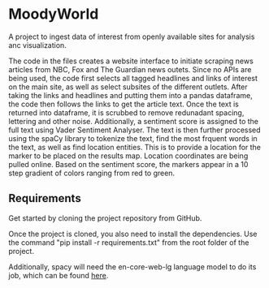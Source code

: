 # MoodyWorld
A project to ingest data of interest from openly available sites for analysis anc visualization. 

The code in the files creates a website interface to initiate scraping news articles from NBC, Fox and The Guardian news outets. Since no APIs are being used, the code first selects all tagged headlines and links of interest on the main site, as well as select subsites of the different outlets. After taking the links and headlines and putting them into a pandas dataframe, the code then follows the links to get the article text. 
Once the text is returned into dataframe, it is scrubbed to remove redunadant spacing, lettering and other noise. Additionally, a sentiment score is assigned to the full text using Vader Sentiment Analyser. 
The text is then further processed using the spaCy library to tokenize the text, find the most frquent words in the text, as well as find location entities. This is to provide a location for the marker to be placed on the results map. Location coordinates are being pulled online. 
Based on the sentiment score, the markers appear in a 10 step gradient of colors ranging from red to green. 

## Requirements
Get started by cloning the project repository from GitHub.

Once the project is cloned, you also need to install the dependencies. Use the command "pip install -r requirements.txt" from the root folder of the project.


Additionally, spacy will need the en-core-web-lg language model to do its job, which can be found [here](https://github.com/explosion/spacy-models/releases/download/en_core_web_lg-3.5.0/en_core_web_lg-3.5.0-py3-none-any.whl).
